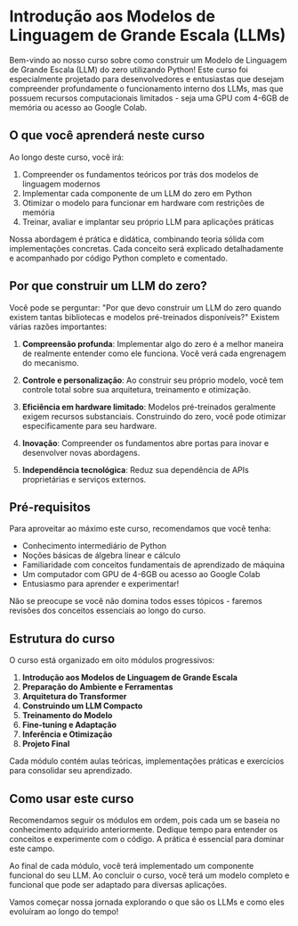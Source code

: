 # Introdução aos Modelos de Linguagem de Grande Escala (LLMs)

Bem-vindo ao nosso curso sobre como construir um Modelo de Linguagem de Grande Escala (LLM) do zero utilizando Python! Este curso foi especialmente projetado para desenvolvedores e entusiastas que desejam compreender profundamente o funcionamento interno dos LLMs, mas que possuem recursos computacionais limitados - seja uma GPU com 4-6GB de memória ou acesso ao Google Colab.

## O que você aprenderá neste curso

Ao longo deste curso, você irá:

1. Compreender os fundamentos teóricos por trás dos modelos de linguagem modernos
2. Implementar cada componente de um LLM do zero em Python
3. Otimizar o modelo para funcionar em hardware com restrições de memória
4. Treinar, avaliar e implantar seu próprio LLM para aplicações práticas

Nossa abordagem é prática e didática, combinando teoria sólida com implementações concretas. Cada conceito será explicado detalhadamente e acompanhado por código Python completo e comentado.

## Por que construir um LLM do zero?

Você pode se perguntar: "Por que devo construir um LLM do zero quando existem tantas bibliotecas e modelos pré-treinados disponíveis?" Existem várias razões importantes:

1. **Compreensão profunda**: Implementar algo do zero é a melhor maneira de realmente entender como ele funciona. Você verá cada engrenagem do mecanismo.

2. **Controle e personalização**: Ao construir seu próprio modelo, você tem controle total sobre sua arquitetura, treinamento e otimização.

3. **Eficiência em hardware limitado**: Modelos pré-treinados geralmente exigem recursos substanciais. Construindo do zero, você pode otimizar especificamente para seu hardware.

4. **Inovação**: Compreender os fundamentos abre portas para inovar e desenvolver novas abordagens.

5. **Independência tecnológica**: Reduz sua dependência de APIs proprietárias e serviços externos.

## Pré-requisitos

Para aproveitar ao máximo este curso, recomendamos que você tenha:

- Conhecimento intermediário de Python
- Noções básicas de álgebra linear e cálculo
- Familiaridade com conceitos fundamentais de aprendizado de máquina
- Um computador com GPU de 4-6GB ou acesso ao Google Colab
- Entusiasmo para aprender e experimentar!

Não se preocupe se você não domina todos esses tópicos - faremos revisões dos conceitos essenciais ao longo do curso.

## Estrutura do curso

O curso está organizado em oito módulos progressivos:

1. **Introdução aos Modelos de Linguagem de Grande Escala**
2. **Preparação do Ambiente e Ferramentas**
3. **Arquitetura do Transformer**
4. **Construindo um LLM Compacto**
5. **Treinamento do Modelo**
6. **Fine-tuning e Adaptação**
7. **Inferência e Otimização**
8. **Projeto Final**

Cada módulo contém aulas teóricas, implementações práticas e exercícios para consolidar seu aprendizado.

## Como usar este curso

Recomendamos seguir os módulos em ordem, pois cada um se baseia no conhecimento adquirido anteriormente. Dedique tempo para entender os conceitos e experimente com o código. A prática é essencial para dominar este campo.

Ao final de cada módulo, você terá implementado um componente funcional do seu LLM. Ao concluir o curso, você terá um modelo completo e funcional que pode ser adaptado para diversas aplicações.

Vamos começar nossa jornada explorando o que são os LLMs e como eles evoluíram ao longo do tempo!
